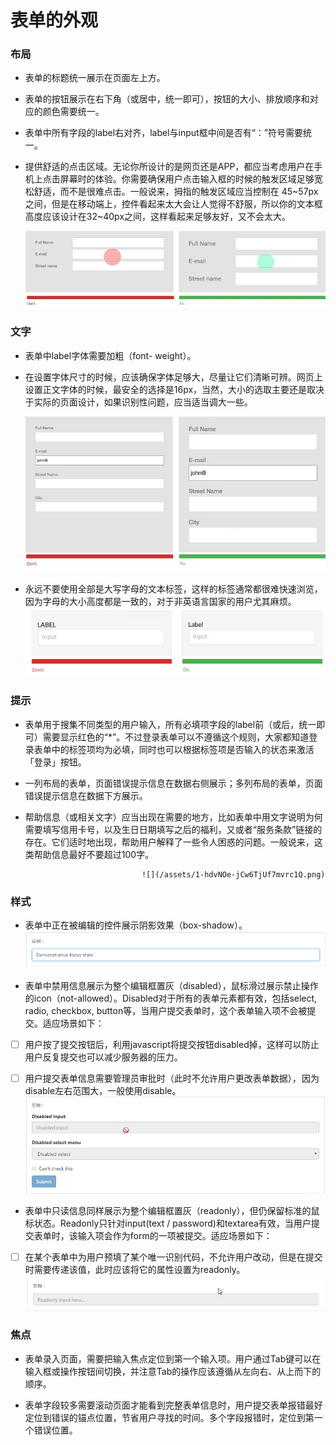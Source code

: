 # 表单的外观

### 布局

* 表单的标题统一展示在页面左上方。

* 表单的按钮展示在右下角（或居中，统一即可），按钮的大小、排放顺序和对应的颜色需要统一。

* 表单中所有字段的label右对齐，label与input框中间是否有“：”符号需要统一。

* 提供舒适的点击区域。无论你所设计的是网页还是APP，都应当考虑用户在手机上点击屏幕时的体验。你需要确保用户点击输入框的时候的触发区域足够宽松舒适，而不是很难点击。一般说来，拇指的触发区域应当控制在 45~57px之间，但是在移动端上，控件看起来太大会让人觉得不舒服，所以你的文本框高度应该设计在32~40px之间，这样看起来足够友好，又不会太大。

  ![](/assets/1-a1DUx27CoT1XaMXCHh42CQ.jpeg)

### 文字

* 表单中label字体需要加粗（font- weight）。
* 在设置字体尺寸的时候，应该确保字体足够大，尽量让它们清晰可辨。网页上设置正文字体的时候，最安全的选择是16px，当然，大小的选取主要还是取决于实际的页面设计，如果识别性问题，应当适当调大一些。

  ![](/assets/1-HEpft_aPpJOljFQoO7uQlQ.jpeg)

* 永远不要使用全部是大写字母的文本标签，这样的标签通常都很难快速浏览，因为字母的大小高度都是一致的，对于非英语言国家的用户尤其麻烦。![](/assets/1-1US1eP1h7gFl-QFPTWjC0A.png)

### 提示

* 表单用于搜集不同类型的用户输入，所有必填项字段的label前（或后，统一即可）需要显示红色的“\*”。不过登录表单可以不遵循这个规则，大家都知道登录表单中的标签项均为必填，同时也可以根据标签项是否输入的状态来激活「登录」按钮。

* 一列布局的表单，页面错误提示信息在数据右侧展示；多列布局的表单，页面错误提示信息在数据下方展示。

* 帮助信息（或相关文字）应当出现在需要的地方，比如表单中用文字说明为何需要填写信用卡号，以及生日日期填写之后的福利，又或者“服务条款”链接的存在。它们适时地出现，帮助用户解释了一些令人困惑的问题。一般说来，这类帮助信息最好不要超过100字。

                                ![](/assets/1-hdvNOe-jCw6TjUf7mvrc1Q.png)

### 样式

* 表单中正在被编辑的控件展示阴影效果（box-shadow）。![](/assets/焦点.png)

* 表单中禁用信息展示为整个编辑框置灰（disabled），鼠标滑过展示禁止操作的icon（not-allowed）。Disabled对于所有的表单元素都有效，包括select, radio, checkbox, button等，当用户提交表单时，这个表单输入项不会被提交。适应场景如下：

* [ ] 用户按了提交按钮后，利用javascript将提交按钮disabled掉，这样可以防止用户反复提交也可以减少服务器的压力。

* [ ] 用户提交表单信息需要管理员审批时（此时不允许用户更改表单数据）， 因为disable左右范围大，一般使用disable。![](/assets/1.png)

* 表单中只读信息同样展示为整个编辑框置灰（readonly），但仍保留标准的鼠标状态。Readonly只针对input\(text / password\)和textarea有效，当用户提交表单时，该输入项会作为form的一项被提交。适应场景如下：

* [ ] 在某个表单中为用户预填了某个唯一识别代码，不允许用户改动，但是在提交时需要传递该值，此时应该将它的属性设置为readonly。![](/assets/readonly.png)

### 焦点

* 表单录入页面，需要把输入焦点定位到第一个输入项。用户通过Tab键可以在输入框或操作按钮间切换，并注意Tab的操作应该遵循从左向右、从上而下的顺序。

* 表单字段较多需要滚动页面才能看到完整表单信息时，用户提交表单报错最好定位到错误的锚点位置，节省用户寻找的时间。多个字段报错时，定位到第一个错误位置。

### 

### 

### 



